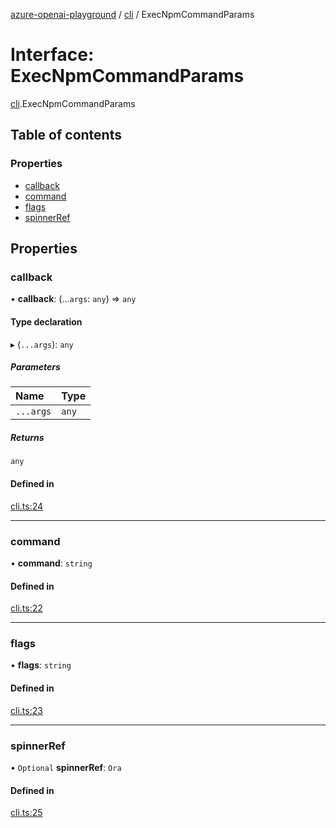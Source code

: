 [azure-openai-playground](../README.md) / [cli](../modules/cli.md) / ExecNpmCommandParams

# Interface: ExecNpmCommandParams

[cli](../modules/cli.md).ExecNpmCommandParams

## Table of contents

### Properties

- [callback](cli.ExecNpmCommandParams.md#callback)
- [command](cli.ExecNpmCommandParams.md#command)
- [flags](cli.ExecNpmCommandParams.md#flags)
- [spinnerRef](cli.ExecNpmCommandParams.md#spinnerref)

## Properties

### callback

• **callback**: (...`args`: `any`) => `any`

#### Type declaration

▸ (`...args`): `any`

##### Parameters

| Name | Type |
| :------ | :------ |
| `...args` | `any` |

##### Returns

`any`

#### Defined in

[cli.ts:24](https://github.com/CU-CommunityApps/ct-azure-openai-playground/blob/e4891f4/src/lib/cli.ts#L24)

___

### command

• **command**: `string`

#### Defined in

[cli.ts:22](https://github.com/CU-CommunityApps/ct-azure-openai-playground/blob/e4891f4/src/lib/cli.ts#L22)

___

### flags

• **flags**: `string`

#### Defined in

[cli.ts:23](https://github.com/CU-CommunityApps/ct-azure-openai-playground/blob/e4891f4/src/lib/cli.ts#L23)

___

### spinnerRef

• `Optional` **spinnerRef**: `Ora`

#### Defined in

[cli.ts:25](https://github.com/CU-CommunityApps/ct-azure-openai-playground/blob/e4891f4/src/lib/cli.ts#L25)
